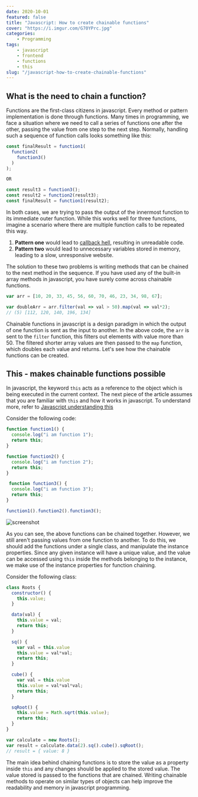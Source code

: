 ```yaml
---
date: 2020-10-01
featured: false
title: "Javascript: How to create chainable functions"
cover: "https://i.imgur.com/G70YPrc.jpg"
categories: 
    - Programming
tags:
    - javascript
    - frontend
    - functions
    - this
slug: "/javascript-how-to-create-chainable-functions"
---
```


## What is the need to chain a function?

Functions are the first-class citizens in javascript. Every method or pattern implementation is done through functions. Many times in programming, we face a situation where we need to call a series of functions one after the other, passing the value from one step to the next step. Normally, handling such a sequence of function calls looks something like this:

```javascript
const finalResult = function1(
  function2(
    function3()
  )
);

OR

const result3 = function3();
const result2 = function2(result3);
const finalResult = function1(result2);
```

In both cases, we are trying to pass the output of the innermost function to its immediate outer function. While this works well for three functions, imagine a scenario where there are multiple function calls to be repeated this way.

1. **Pattern one** would lead to [callback hell](http://callbackhell.com/), resulting in unreadable code.
2. **Pattern two** would lead to unnecessary variables stored in memory, leading to a slow, unresponsive website.

The solution to these two problems is writing methods that can be chained to the next method in the sequence. If you have used any of the built-in array methods in javascript, you have surely come across chainable functions.

```javascript
var arr = [10, 20, 33, 45, 56, 60, 70, 46, 23, 34, 98, 67];

var doubleArr = arr.filter(val => val > 50).map(val => val*2);
// (5) [112, 120, 140, 196, 134]
```

Chainable functions in javascript is a design paradigm in which the output of one function is sent as the input to another. In the above code, the `arr` is sent to the `filter` function, this filters out elements with value more than 50. The filtered shorter array values are then passed to the `map` function, which doubles each value and returns. Let's see how the chainable functions can be created.

## This - makes chainable functions possible

In javascript, the keyword `this` acts as a reference to the object which is being executed in the current context. The next piece of the article assumes that you are familiar with `this` and how it works in javascript. To understand more, refer to [Javascript understanding this](/javascript-understanding-this)

Consider the following code:

```javascript
function function1() {
  console.log("i am function 1");
  return this;
}

function function2() {
  console.log("i am function 2");
  return this;
}

 function function3() {
  console.log("i am function 3");
  return this;
}

function1().function2().function3();
```

![screenshot](https://i.imgur.com/OZD42O6.png)

As you can see, the above functions can be chained together. However, we still aren't passing values from one function to another. To do this, we should add the functions under a single class, and manipulate the instance properties. Since any given instance will have a unique value, and the value can be accessed using `this` inside the methods belonging to the instance, we make use of the instance properties for function chaining.

Consider the following class:
```javascript
class Roots {
  constructor() {
    this.value;
  }

  data(val) {
    this.value = val;
    return this;
  }

  sq() {
    var val = this.value
    this.value = val*val;
    return this;
  }

  cube() {
    var val = this.value
    this.value = val*val*val;
    return this;
  }

  sqRoot() {
    this.value = Math.sqrt(this.value);
    return this;
  }
}

var calculate = new Roots();
var result = calculate.data(2).sq().cube().sqRoot();
// result = { value: 8 }
```

The main idea behind chaining functions is to store the value as a property inside `this` and any changes should be applied to the stored value. The value stored is passed to the functions that are chained. Writing chainable methods to operate on similar types of objects can help improve the readability and memory in javascript programming.

